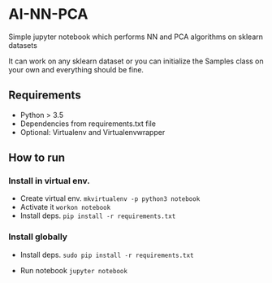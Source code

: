 # AI-NN-PCA
Simple jupyter notebook which performs NN and PCA algorithms on sklearn datasets

It can work on any sklearn dataset or you can initialize the Samples class on your own and everything should be fine.

## Requirements
* Python > 3.5
* Dependencies from requirements.txt file
* Optional: Virtualenv and Virtualenvwrapper

## How to run
### Install in virtual env.
* Create virtual env. `mkvirtualenv -p python3 notebook`
* Activate it `workon notebook`
* Install deps. `pip install -r requirements.txt`

### Install globally 
* Install deps. `sudo pip install -r requirements.txt`

* Run notebook `jupyter notebook`
